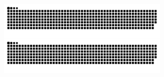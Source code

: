 ![snake gif](https://github.com/arthuriski29/arthuriski29/blob/output/github-contribution-grid-snake-dark.svg#gh-dark-mode-only)![snake gif](https://github.com/arthuriski29/arthuriski29/blob/output/github-contribution-grid-snake-dark.svg#gh-light-mode-only)

